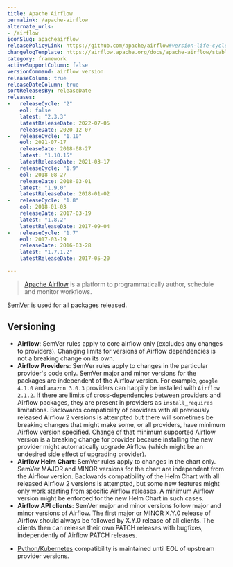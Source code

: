```yaml
---
title: Apache Airflow
permalink: /apache-airflow
alternate_urls:
- /airflow
iconSlug: apacheairflow
releasePolicyLink: https://github.com/apache/airflow#version-life-cycle
changelogTemplate: https://airflow.apache.org/docs/apache-airflow/stable/release_notes.html#airflow-{{"__LATEST__" | replace:'.','-'}}-{{"__LATEST_RELEASE_DATE__"}}
category: framework
activeSupportColumn: false
versionCommand: airflow version
releaseColumn: true
releaseDateColumn: true
sortReleasesBy: releaseDate
releases:
-   releaseCycle: "2"
    eol: false
    latest: "2.3.3"
    latestReleaseDate: 2022-07-05
    releaseDate: 2020-12-07
-   releaseCycle: "1.10"
    eol: 2021-07-17
    releaseDate: 2018-08-27
    latest: "1.10.15"
    latestReleaseDate: 2021-03-17
-   releaseCycle: "1.9"
    eol: 2018-08-27
    releaseDate: 2018-03-01
    latest: "1.9.0"
    latestReleaseDate: 2018-01-02
-   releaseCycle: "1.8"
    eol: 2018-01-03
    releaseDate: 2017-03-19
    latest: "1.8.2"
    latestReleaseDate: 2017-09-04
-   releaseCycle: "1.7"
    eol: 2017-03-19
    releaseDate: 2016-03-28
    latest: "1.7.1.2"
    latestReleaseDate: 2017-05-20

---
```


> [Apache Airflow](https://airflow.apache.org/) is a platform to programmatically author, schedule and monitor workflows.

[SemVer](https://semver.org/) is used for all packages released.

## Versioning

* **Airflow**: SemVer rules apply to core airflow only (excludes any changes to providers).
  Changing limits for versions of Airflow dependencies is not a breaking change on its own.
* **Airflow Providers**: SemVer rules apply to changes in the particular provider's code only.
  SemVer major and minor versions for the packages are independent of the Airflow version.
  For example, `google 4.1.0` and `amazon 3.0.3` providers can happily be installed
  with `Airflow 2.1.2`. If there are limits of cross-dependencies between providers and Airflow packages,
  they are present in providers as `install_requires` limitations. Backwards
  compatibility of providers with all previously released Airflow 2 versions is attempted but
  there will sometimes be breaking changes that might make some, or all
  providers, have minimum Airflow version specified. Change of that minimum supported Airflow version
  is a breaking change for provider because installing the new provider might automatically
  upgrade Airflow (which might be an undesired side effect of upgrading provider).
* **Airflow Helm Chart**: SemVer rules apply to changes in the chart only. SemVer MAJOR and MINOR
  versions for the chart are independent from the Airflow version. Backwards
  compatibility of the Helm Chart with all released Airflow 2 versions is attempted, but some new features might
  only work starting from specific Airflow releases. A minimum Airflow version might be enforced for the new Helm Chart
  in such cases.
* **Airflow API clients**: SemVer major and minor versions follow major and minor versions of Airflow.
  The first major or MINOR X.Y.0 release of Airflow should always be followed by X.Y.0 release of
  all clients. The clients then can release their own PATCH releases with bugfixes,
  independently of Airflow PATCH releases.

- [Python/Kubernetes](https://github.com/apache/airflow#support-for-python-and-kubernetes-versions) compatibility is maintained until EOL of upstream provider versions.
